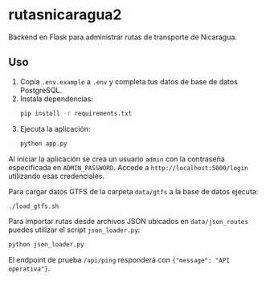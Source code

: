 # rutasnicaragua2

Backend en Flask para administrar rutas de transporte de Nicaragua.

## Uso

1. Copia `.env.example` a `.env` y completa tus datos de base de datos PostgreSQL.
2. Instala dependencias:
   ```bash
   pip install -r requirements.txt
   ```
3. Ejecuta la aplicación:
   ```bash
   python app.py
   ```

Al iniciar la aplicación se crea un usuario `admin` con la contraseña
especificada en `ADMIN_PASSWORD`. Accede a
`http://localhost:5000/login` utilizando esas credenciales.

Para cargar datos GTFS de la carpeta `data/gtfs` a la base de datos ejecuta:
```bash
./load_gtfs.sh
```

Para importar rutas desde archivos JSON ubicados en `data/json_routes` puedes
utilizar el script `json_loader.py`:
```bash
python json_loader.py
```

El endpoint de prueba `/api/ping` responderá con `{"message": "API operativa"}`.
